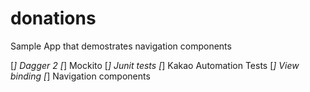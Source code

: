 # donations
Sample App that demostrates navigation components

[*] Dagger 2
[*] Mockito
[*] Junit tests
[*] Kakao Automation Tests
[*] View binding
[*] Navigation components
